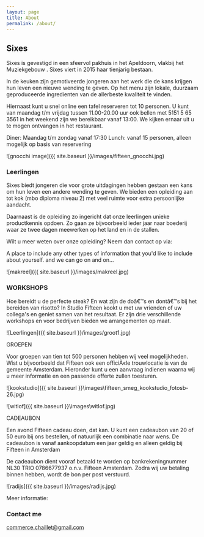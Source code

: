 ```yaml
---
layout: page
title: About
permalink: /about/
---
```


## Sixes

Sixes is gevestigd in een sfeervol pakhuis in het Apeldoorn, vlakbij het Muziekgebouw . Sixes viert in 2015 haar tienjarig bestaan.

In de keuken zijn gemotiveerde jongeren aan het werk die de kans krijgen hun leven een nieuwe wending te geven. Op het menu zijn lokale, duurzaam geproduceerde ingredienten van de allerbeste kwaliteit te vinden.

Hiernaast kunt u snel online een tafel reserveren tot 10 personen. U kunt van maandag t/m vrijdag tussen 11.00-20.00 uur ook bellen met 5151 5 65 3561 in het weekend zijn we bereikbaar vanaf 13:00. We kijken ernaar uit u te mogen ontvangen in het restaurant.

Diner:  Maandag t/m zondag vanaf 17:30
Lunch: vanaf 15 personen, alleen mogelijk op basis van reservering

![gnocchi image]({{ site.baseurl }}/images/fifteen_gnocchi.jpg)

### Leerlingen

Sixes biedt jongeren die voor grote uitdagingen hebben gestaan een kans om hun leven een andere wending te geven. We bieden een opleiding aan tot kok (mbo diploma niveau 2) met veel ruimte voor extra persoonlijke aandacht.

Daarnaast is de opleiding zo ingericht dat onze leerlingen unieke productkennis opdoen. Zo gaan ze bijvoorbeeld ieder jaar naar boederij waar ze twee dagen meewerken op het land en in de stallen.

Wilt u meer weten over onze opleiding? Neem dan contact op via: 

A place to include any other types of information that you'd like to include about yourself. and we can go on and on...

![makreel]({{ site.baseurl }}/images/makreel.jpg)

### WORKSHOPS

Hoe bereidt u de perfecte steak? En wat zijn de doâ€™s en dontâ€™s bij het bereiden van risotto? In Studio Fifteen kookt u met uw vrienden of uw collega's en geniet samen van het resultaat. Er zijn drie verschillende workshops en voor bedrijven bieden we arrangementen op maat.

![Leerlingen]({{ site.baseurl }}/images/groot1.jpg)

GROEPEN

Voor groepen van tien tot 500 personen hebben wij veel mogelijkheden. Wist u bijvoorbeeld dat Fifteen ook een officiÃ«le trouwlocatie is van de gemeente Amsterdam. Hieronder kunt u een aanvraag indienen waarna wij u meer informatie en een passende offerte zullen toesturen.

![kookstudio]({{ site.baseurl }}\images\fifteen_smeg_kookstudio_fotosb-26.jpg)

![witlof]({{ site.baseurl }}\images\witlof.jpg)

CADEAUBON

Een avond Fifteen cadeau doen, dat kan. U kunt een cadeaubon van 20 of 50 euro bij ons bestellen, of natuurlijk een combinatie naar wens. De cadeaubon is vanaf aankoopdatum een jaar geldig en alleen geldig bij Fifteen in Amsterdam

De cadeaubon dient vooraf betaald te worden op bankrekeningnummer NL30 TRIO 0786677937 o.n.v. Fifteen Amsterdam. Zodra wij uw betaling binnen hebben, wordt de bon per post verstuurd.

![radijs]({{ site.baseurl }}/images/radijs.jpg)

Meer informatie:


### Contact me

[commerce.chaillet@gmail.com](mailto:commerce.chaillet@gmail.com)
